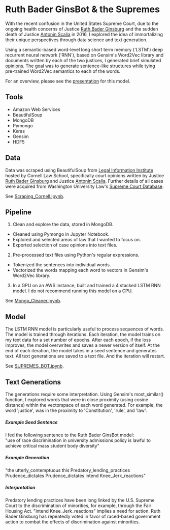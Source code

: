 # Ruth Bader GinsBot & the Supremes  
With the recent confusion in the United States Supreme Court, due to the ongoing health concerns of Justice [Ruth Bader Ginsburg](https://en.wikipedia.org/wiki/Ruth_Bader_Ginsburg) and the sudden death of Justice [Antonin Scalia](https://en.wikipedia.org/wiki/Antonin_Scalia) in 2016, I explored the idea of immortalizing their unique perspectives through data science and text generation.  

Using a semantic-based word-level long short term memory ('LSTM') deep recurrent neural network ('RNN'), based on Gensim's Word2Vec library and documents written by each of the two justices, I generated brief simulated [opinions](https://en.wikipedia.org/wiki/Judicial_opinion). The goal was to generate sentence-like structures while tying pre-trained Word2Vec semantics to each of the words.  

For an overview, please see the [presentation](https://docs.google.com/presentation/d/1puuGy_bqB3j-175qPZ7TONECoViH4B311gBVEzOBCUA/edit?usp=sharing) for this model.    

## Tools
* Amazon Web Services  
* BeautifulSoup  
* MongoDB  
* Pymongo  
* Keras  
* Gensim  
* HDF5  

## Data  
Data was scraped using BeautifulSoup from [Legal Information Institute](https://www.law.cornell.edu/) hosted by Cornell Law School, specifically court opinions written by Justice [Ruth Bader Ginsburg](https://www.law.cornell.edu/supct/justices/ginsburg.dec.html) and Justice [Antonin Scalia](https://www.law.cornell.edu/supct/justices/scalia.dec.html). Further details of all cases were acquired from Washington University Law's [Supreme Court Database](http://supremecourtdatabase.org/data.php).   

See [Scraping_Cornell.ipynb](https://github.com/janniec/GinsBot/blob/master/notebooks/Scraping_Cornell.ipynb).  

## Pipeline  
1. Clean and explore the data, stored in MongoDB.    
  * Cleaned using Pymongo in Jupyter Notebook.  
  * Explored and selected areas of law that I wanted to focus on.  
  * Exported selection of case opinions into text files.   
2. Pre-processed text files using Python's regular expressions.  
  * Tokenized the sentences into individual words.  
  * Vectorized the words mapping each word to vectors in Gensim's Word2Vec library.  
3. In a GPU on an AWS instance, built and trained a 4 stacked LSTM RNN model. I do not recommend  running this model on a CPU.   

See [Mongo_Cleaner.ipynb](https://github.com/janniec/GinsBot/blob/master/notebooks/Mongo_Cleaner.ipynb).  

## Model  
The LSTM RNN model is particularly useful to process sequences of words. The model is trained through iterations. Each iteration, the model trains on my text data for a set number of epochs. After each epoch, if the loss improves, the model overwrites and saves a newer version of itself. At the end of each iteration, the model takes in a seed sentence and generates text.  All text generations are saved to a text file. And the iteration will restart.  

See [SUPREMES_BOT.ipynb](https://github.com/janniec/GinsBot/blob/master/notebooks/SUPREMES_BOT.ipynb).

## Text Generations
The generations require some interpretation.  Using Gensim's most_similar() function, I explored words that were in close proximity (using cosine distance) within the vectorspace of each word generated. For example, the word 'justice', was in the proximity to 'Constitution', 'rule', and 'law'.  
##### Example Seed Sentence  
I fed the following sentence to the Ruth Bader GinsBot model:  
"use of race discrimination in university admissions policy is lawful to achieve critical mass student body diversity"  
##### Example Generation  
"the utterly_contemptuous this Predatory_lending_practices Prudence_dictates Prudence_dictates intend Knee_Jerk_reactions"  
##### Interpretation  
Predatory lending practices have been long linked by the U.S. Supreme Court to the discrimination of minorities, for example, through the Fair Housing Act. "intend Knee_Jerk_reactions" implies a need for action.  Ruth Bader Ginsburg has repeatedly voted in favor of raced-based government action to combat the effects of discrimination against minorities.   
